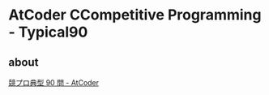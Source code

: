 ﻿# AtCoder CCompetitive Programming - Typical90

## about

[競プロ典型 90 問 - AtCoder](https://atcoder.jp/contests/typical90?lang=ja)


